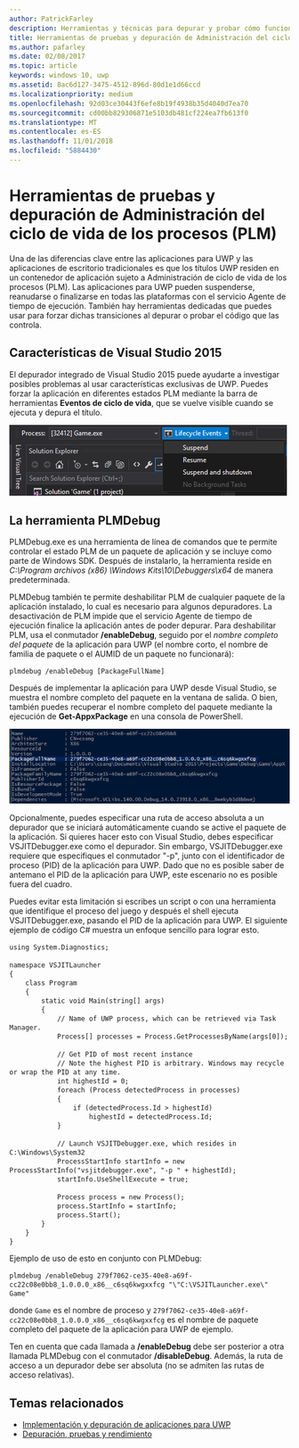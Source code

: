 ```yaml
---
author: PatrickFarley
description: Herramientas y técnicas para depurar y probar cómo funciona tu aplicación con Administración del ciclo de vida de los procesos.
title: Herramientas de pruebas y depuración de Administración del ciclo de vida de los procesos (PLM)
ms.author: pafarley
ms.date: 02/08/2017
ms.topic: article
keywords: windows 10, uwp
ms.assetid: 8ac6d127-3475-4512-896d-80d1e1d66ccd
ms.localizationpriority: medium
ms.openlocfilehash: 92d03ce30443f6efe8b19f4938b35d4040d7ea70
ms.sourcegitcommit: cd00bb829306871e5103db481cf224ea7fb613f0
ms.translationtype: MT
ms.contentlocale: es-ES
ms.lasthandoff: 11/01/2018
ms.locfileid: "5884430"
---
```

# <a name="testing-and-debugging-tools-for-process-lifetime-management-plm"></a>Herramientas de pruebas y depuración de Administración del ciclo de vida de los procesos (PLM)

Una de las diferencias clave entre las aplicaciones para UWP y las aplicaciones de escritorio tradicionales es que los títulos UWP residen en un contenedor de aplicación sujeto a Administración de ciclo de vida de los procesos (PLM). Las aplicaciones para UWP pueden suspenderse, reanudarse o finalizarse en todas las plataformas con el servicio Agente de tiempo de ejecución. También hay herramientas dedicadas que puedes usar para forzar dichas transiciones al depurar o probar el código que las controla.

## <a name="features-in-visual-studio-2015"></a>Características de Visual Studio 2015

El depurador integrado de Visual Studio 2015 puede ayudarte a investigar posibles problemas al usar características exclusivas de UWP. Puedes forzar la aplicación en diferentes estados PLM mediante la barra de herramientas **Eventos de ciclo de vida**, que se vuelve visible cuando se ejecuta y depura el título.

![Barra de herramientas de eventos de ciclo de vida](images/gs-debug-uwp-apps-001.png)

## <a name="the-plmdebug-tool"></a>La herramienta PLMDebug

PLMDebug.exe es una herramienta de línea de comandos que te permite controlar el estado PLM de un paquete de aplicación y se incluye como parte de Windows SDK. Después de instalarlo, la herramienta reside en *C:\Program archivos (x86) \Windows Kits\10\Debuggers\x64* de manera predeterminada. 

PLMDebug también te permite deshabilitar PLM de cualquier paquete de la aplicación instalado, lo cual es necesario para algunos depuradores. La desactivación de PLM impide que el servicio Agente de tiempo de ejecución finalice la aplicación antes de poder depurar. Para deshabilitar PLM, usa el conmutador **/enableDebug**, seguido por el *nombre completo del paquete* de la aplicación para UWP (el nombre corto, el nombre de familia de paquete o el AUMID de un paquete no funcionará):

```
plmdebug /enableDebug [PackageFullName]
```

Después de implementar la aplicación para UWP desde Visual Studio, se muestra el nombre completo del paquete en la ventana de salida. O bien, también puedes recuperar el nombre completo del paquete mediante la ejecución de **Get-AppxPackage** en una consola de PowerShell.

![Ejecución de Get-AppxPackage](images/gs-debug-uwp-apps-003.png)

Opcionalmente, puedes especificar una ruta de acceso absoluta a un depurador que se iniciará automáticamente cuando se active el paquete de la aplicación. Si quieres hacer esto con Visual Studio, debes especificar VSJITDebugger.exe como el depurador. Sin embargo, VSJITDebugger.exe requiere que especifiques el conmutador "-p", junto con el identificador de proceso (PID) de la aplicación para UWP. Dado que no es posible saber de antemano el PID de la aplicación para UWP, este escenario no es posible fuera del cuadro.

Puedes evitar esta limitación si escribes un script o con una herramienta que identifique el proceso del juego y después el shell ejecuta VSJITDebugger.exe, pasando el PID de la aplicación para UWP. El siguiente ejemplo de código C# muestra un enfoque sencillo para lograr esto.

```
using System.Diagnostics;

namespace VSJITLauncher
{
    class Program
    {
        static void Main(string[] args)
        {
            // Name of UWP process, which can be retrieved via Task Manager.
            Process[] processes = Process.GetProcessesByName(args[0]);

            // Get PID of most recent instance
            // Note the highest PID is arbitrary. Windows may recycle or wrap the PID at any time.
            int highestId = 0;
            foreach (Process detectedProcess in processes)
            {
                if (detectedProcess.Id > highestId)
                    highestId = detectedProcess.Id;
            }

            // Launch VSJITDebugger.exe, which resides in C:\Windows\System32
            ProcessStartInfo startInfo = new ProcessStartInfo("vsjitdebugger.exe", "-p " + highestId);
            startInfo.UseShellExecute = true;

            Process process = new Process();
            process.StartInfo = startInfo;
            process.Start();
        }
    }
}
```

Ejemplo de uso de esto en conjunto con PLMDebug:

```
plmdebug /enableDebug 279f7062-ce35-40e8-a69f-cc22c08e0bb8_1.0.0.0_x86__c6sq6kwgxxfcg "\"C:\VSJITLauncher.exe\" Game"
```
donde `Game` es el nombre de proceso y `279f7062-ce35-40e8-a69f-cc22c08e0bb8_1.0.0.0_x86__c6sq6kwgxxfcg` es el nombre de paquete completo del paquete de la aplicación para UWP de ejemplo.

Ten en cuenta que cada llamada a **/enableDebug** debe ser posterior a otra llamada PLMDebug con el conmutador **/disableDebug**. Además, la ruta de acceso a un depurador debe ser absoluta (no se admiten las rutas de acceso relativas).

## <a name="related-topics"></a>Temas relacionados
- [Implementación y depuración de aplicaciones para UWP](deploying-and-debugging-uwp-apps.md)
- [Depuración, pruebas y rendimiento](index.md)
